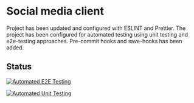 # Social media client

Project has been updated and configured with ESLINT and Prettier.
The project has been configured for automated testing using unit testing and e2e-testing approaches. 
Pre-commit hooks and save-hooks has been added.

## Status 

[![Automated E2E Testing](https://github.com/RamonaXR/social-media-client/actions/workflows/e2e-test.yml/badge.svg)](https://github.com/RamonaXR/social-media-client/actions/workflows/e2e-test.yml)

[![Automated Unit Testing](https://github.com/RamonaXR/social-media-client/actions/workflows/unit-test.yml/badge.svg)](https://github.com/RamonaXR/social-media-client/actions/workflows/unit-test.yml)